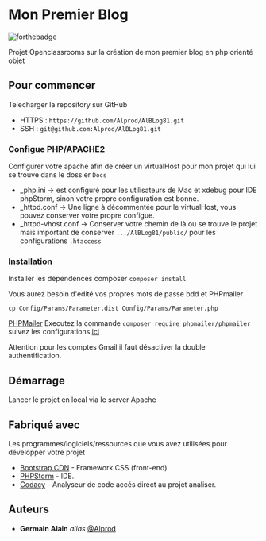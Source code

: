# Mon Premier Blog 
![forthebadge](https://forthebadge.com/images/badges/built-with-love.svg)

Projet Openclassrooms sur la création de mon premier blog en php orienté objet

## Pour commencer

Telecharger la repository sur GitHub
-   HTTPS : ``https://github.com/Alprod/AlBLog81.git``
-   SSH : ``git@github.com:Alprod/AlBLog81.git``

### Configue PHP/APACHE2

Configurer votre apache afin de créer un virtualHost pour mon projet qui lui se trouve dans le dossier ``Docs``

-   _php.ini -> est configuré pour les utilisateurs de Mac et xdebug pour IDE phpStorm, sinon votre propre configuration est bonne.
-   _httpd.conf -> Une ligne à décommentée pour le virtualHost, vous pouvez conserver votre propre configue.
-   _httpd-vhost.conf -> Conserver votre chemin de là ou se trouve le projet mais important de conserver ``.../AlBLog81/public/`` pour les configurations ``.htaccess``

### Installation

Installer les dépendences composer ``composer install``

Vous aurez besoin d'edité vos propres mots de passe bdd et PHPmailer

``cp Config/Params/Parameter.dist Config/Params/Parameter.php``

[PHPMailer](https://github.com/PHPMailer/PHPMailer) Executez la commande ``composer require phpmailer/phpmailer`` suivez les configurations [ici](https://github.com/PHPMailer/PHPMailer)

Attention pour les comptes Gmail il faut désactiver la double authentification.

## Démarrage

Lancer le projet en local via le server Apache

## Fabriqué avec

Les programmes/logiciels/ressources que vous avez utilisées pour développer votre projet

-   [Bootstrap CDN](https://getbootstrap.com) - Framework CSS (front-end)
-   [PHPStorm](https://atom.io/) - IDE.
-   [Codacy](https://app.codacy.com/gh/Alprod/AlBLog81/dashboard?branch=master) - Analyseur de code accés direct au projet analiser.

## Auteurs

-   **Germain Alain** _alias_ [@Alprod](https://github.com/Alprod)
